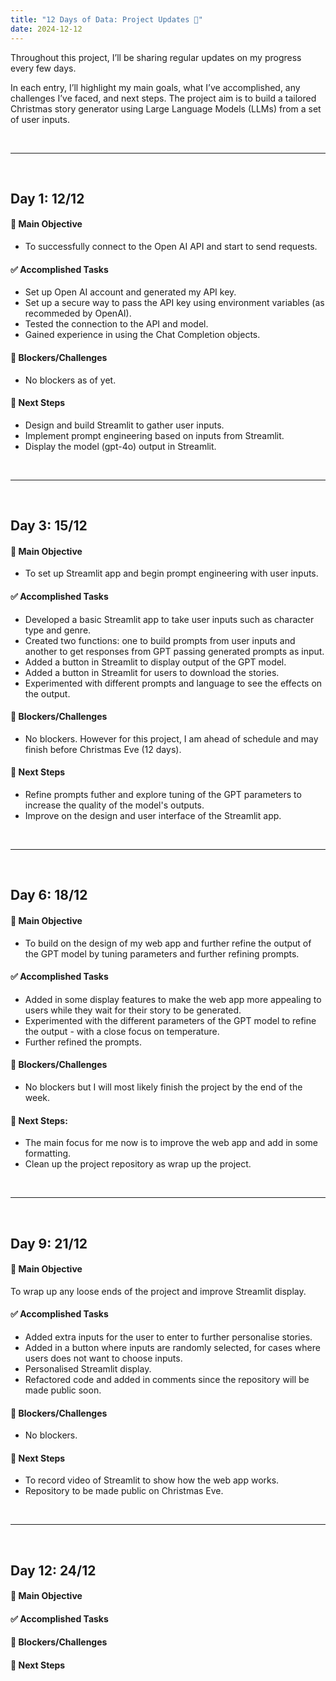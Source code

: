 ```yaml
---
title: "12 Days of Data: Project Updates 📓"
date: 2024-12-12
---
```


Throughout this project, I’ll be sharing regular updates on my progress every few days. 

In each entry, I’ll highlight my main goals, what I’ve accomplished, any challenges I’ve faced, and next steps. The project aim is to build a tailored Christmas story generator using Large Language Models (LLMs) from a set of user inputs.

<br>

----

<br>

## Day 1: 12/12

#### **🎯 Main Objective**

- To successfully connect to the Open AI API and start to send requests.

#### **✅ Accomplished Tasks**

- Set up Open AI account and generated my API key.
- Set up a secure way to pass the API key using environment variables (as recommeded by OpenAI).
- Tested the connection to the API and model.
- Gained experience in using the Chat Completion objects.

#### **🛑 Blockers/Challenges**

- No blockers as of yet.

#### **👣 Next Steps** 

- Design and build Streamlit to gather user inputs.
- Implement prompt engineering based on inputs from Streamlit.
- Display the model (gpt-4o) output in Streamlit.

<br>

----

<br>

## Day 3: 15/12

#### **🎯 Main Objective**

- To set up Streamlit app and begin prompt engineering with user inputs.

#### **✅ Accomplished Tasks**

- Developed a basic Streamlit app to take user inputs such as character type and genre.
- Created two functions: one to build prompts from user inputs and another to get responses from GPT passing generated prompts as input.
- Added a button in Streamlit to display output of the GPT model.
- Added a button in Streamlit for users to download the stories.
- Experimented with different prompts and language to see the effects on the output.
   
#### **🛑 Blockers/Challenges**

- No blockers. However for this project, I am ahead of schedule and may finish before Christmas Eve (12 days). 
  
#### **👣 Next Steps** 

- Refine prompts futher and explore tuning of the GPT parameters to increase the quality of the model's outputs.
- Improve on the design and user interface of the Streamlit app.

<br>

----

<br>

## Day 6: 18/12

#### **🎯 Main Objective**

- To build on the design of my web app and further refine the output of the GPT model by tuning parameters and further refining prompts.

#### **✅ Accomplished Tasks**

- Added in some display features to make the web app more appealing to users while they wait for their story to be generated.
- Experimented with the different parameters of the GPT model to refine the output - with a close focus on temperature.
- Further refined the prompts.

#### **🛑 Blockers/Challenges**

- No blockers but I will most likely finish the project by the end of the week.

#### **👣 Next Steps:** 

- The main focus for me now is to improve the web app and add in some formatting.
- Clean up the project repository as wrap up the project.
  
<br>

----

<br>

## Day 9: 21/12

#### **🎯 Main Objective**

To wrap up any loose ends of the project and improve Streamlit display.

#### **✅ Accomplished Tasks**

- Added extra inputs for the user to enter to further personalise stories. 
- Added in a button where inputs are randomly selected, for cases where users does not want to choose inputs.
- Personalised Streamlit display.
- Refactored code and added in comments since the repository will be made public soon.

#### **🛑 Blockers/Challenges**

- No blockers.

#### **👣 Next Steps** 

- To record video of Streamlit to show how the web app works.
- Repository to be made public on Christmas Eve.

<br>

----

<br>

## Day 12: 24/12

#### **🎯 Main Objective**

#### **✅ Accomplished Tasks**

#### **🛑 Blockers/Challenges**

#### **👣 Next Steps** 
